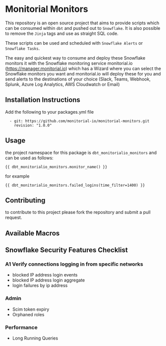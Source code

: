 # Monitorial Monitors

This repository is an open source project that aims to provide scripts which can be consumed within `dbt` and pushed out to `Snowflake`.  It is also possible to remove the `Jinja` tags and use as straight SQL code.
 
These scripts can be used and scheduled with `Snowflake Alerts` or `Snowflake Tasks`.

The easy and quickest way to consume and deploy these Snowflake monitors it with the Snowflake monitoring service monitorial.io (https://manager.monitorial.io) which has a Wizard where you can select the Snowflake monitors you want and monitorial.io will deploy these for you and send alerts to the destinations of your choice (Slack, Teams, Webhook, Splunk, Azure Log Analytics, AWS Cloudwatch or Email)


## Installation Instructions
Add the following to your packages.yml file
```
  - git: https://github.com/monitorial-io/monitorial-monitors.git
    revision: "1.0.0"
```

## Usage
the project namespace for this package is `dbt_monitorialio_monitors` and can be used as follows:

```
{{ dbt_monitorialio_monitors.monitor_name() }}
```
for example
```
{{ dbt_monitorialio_monitors.failed_logins(time_filter=1400) }}
```

## Contributing
to contribute to this project please fork the repository and submit a pull request.

## Available Macros

## Snowflake Security Features Checklist
### A1 Verify connections logging in from specific networks
* blocked IP address login events
* blocked IP address login aggregate
* login failures by ip address

### Admin
* Scim token expiry
* Orphaned roles

### Performance
* Long Running Queries

